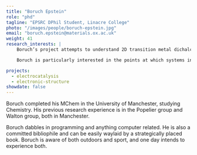 ```yaml
---
title: "Boruch Epstein"
role: "phd"
tagline: "EPSRC DPhil Student, Linacre College"
photo: "/images/people/boruch-epstein.jpg"
email: "boruch.epstein@materials.ox.ac.uk"
weight: 41
research_interests: |
    Boruch’s project attempts to understand 2D transition metal dichalcogenide electrocatalysts, using a mixture of theoretical and lab-based methods. The eventual aim is to understand these materials well enough to permit computer-aided rational design of 2D electrocatalysts.

    Boruch is particularly interested in the points at which systems interact, be that computational and practical, or solid and liquid. Boruch also has interests in catalysis, electrochemistry and solid state chemistry. Tangential interests include superconductivity and the chemistry of rocketry.

projects:
  - electrocatalysis
  - electronic-structure
showdate: false
---
```


Boruch completed his MChem in the University of Manchester, studying Chemistry. His previous research experience is in the Popelier group and Walton group, both in Manchester.

Boruch dabbles in programming and anything computer related. He is also a committed bibliophile and can be easily waylaid by a strategically placed book. Boruch is aware of both outdoors and sport, and one day intends to experience both.
